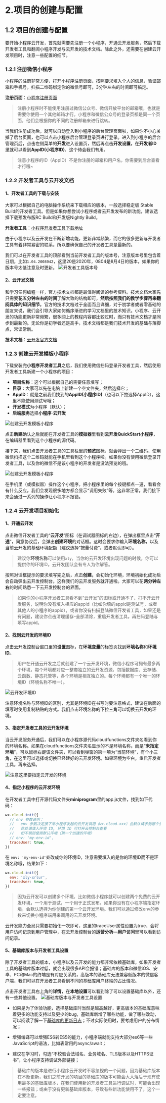 # 2.项目的创建与配置

## 1.2 项目的创建与配置
要开始小程序云开发，首先就需要先注册一个小程序，开通云开发服务，然后下载开发者工具和翻阅小程序开发与云开发的技术文档。除此之外，还需要在创建云开发项目时，注意一些配置的细节。

### 1.2.1 注册微信小程序
小程序的注册非常方便，打开小程序注册页面，按照要求填入个人的信息，验证邮箱和手机号，扫描二维码绑定你的微信号即可，3分钟左右的时间即可搞定。

**注册页面：**[小程序注册页面](https://mp.weixin.qq.com/wxopen/waregister?action=step1)

> 注册小程序时不能使用注册过微信公众号、微信开放平台的邮箱哦，也就是需要你使用一个其他邮箱才行。小程序和微信公众号的登录页都是同一个页面，他们会根据你的不同的注册邮箱来进行跳转。

当我们注册成功后，就可以自动登入到小程序的后台管理页面啦，如果你不小心关掉了后台页面，也可以点击小程序后台管理登录页进行登录。进入到小程序的后台管理页后，点击左侧菜单的**开发**进入设置页，然后再点击**开发设置**，在**开发者ID**里就可以看到**AppID(小程序ID)**，这个待会我们有用。

> 注意小程序的ID（AppID）不是你注册的邮箱和用户名，你需要到后台查看才行哦~

### 1.2.2 开发者工具与云开发文档
#### 1、开发者工具的下载与安装
大家可以根据自己的电脑操作系统来下载相应的版本，一般选择稳定版 Stable Build的开发者工具。但是如果你想尝试小程序或者云开发发布的新功能，建议选择下载预发布版RC Build和开发版Nightly Build。

**开发者工具**：[小程序开发者工具下载地址](https://developers.weixin.qq.com/miniprogram/dev/devtools/download.html)

由于小程序以及云开发在不断新增功能，更新非常频繁，而它的很多更新与开发者工具有着非常紧密的联系，所以要确保自己的开发者工具是最新的。

我们可以在开发者工具的顶部看到当前开发者工具的版本号，注意版本号里包含着日期，比如`1.04.2008042`，这里20是2020年，0804是8月4日的版本，如果你的版本号太低注意及时更新。
![开发者工具版本号](./images/9e271f5024372f0ac9da2d5fde201e8d.png )

#### 2、云开发文档
和学习任何编程一样，官方技术文档都是最值得阅读的参考资料。技术文档大家先只需要**花五分钟左右的时间**了解大致的结构即可，**然后按照我们的教学步骤再来翻阅具体的知识细节**。官方的技术文档过于全面而且详细，对于初学者或者零基础的朋友来说，我们会引导大家如何循序渐进的学习文档里的技术知识。小程序、云开发的功能更新非常频繁，很多网上的教程内容都比较过时，而只有技术文档才是同步到最新的。无论你是初学者还是高手，技术文档都是我们技术开发的基础与落脚点，常读常新。

**技术文档：**[云开发官方文档](https://developers.weixin.qq.com/miniprogram/dev/wxcloud/basis/getting-started.html)

### 1.2.3 创建云开发模板小程序

下载安装完**小程序开发者工具**之后，我们使用微信扫码登录开发者工具，然后使用开发者工具新建一个小程序的项目：

-   **项目名称**：这个可以根据自己的需要任意填写；
-   **目录**：大家可以先在电脑上新建一个空文件夹，然后选择它；
-   **AppID**：就是之前我们找到的**AppID(小程序ID)**（也可以下拉选择AppID），这里不能使用测试号哦；
-   **开发模式**为小程序（默认）；
-   **后端服务**选择**小程序·云开发**

![创建云开发模板小程序](./images/c57b889ab5cb6612a310b739d0e922cd.png )

点击**新建**确认之后就能在开发者工具的**模拟器**里看到**云开发QuickStart小程序**，在编辑器里看到这个小程序的源代码。

接下来，我们点击开发者工具的工具栏里的**预览**图标，就会弹出一个二维码，使用微信扫描这个二维码就能在手机里看到这个小程序啦。如果你没有使用微信登录开发者工具，以及你的微信不是该小程序的开发者是没法预览的哦。

![创建云开发模板小程序](./images/ae3063c8ddcbc42c99550e39ce6204ed.png )

在手机里（或模拟器）操作这个小程序，把小程序里的每个按键都点一遍，看看会有什么反应。我们会发现很多地方都会显示“调用失败”等，这非常正常，我们接下来会通过一系列的操作让小程序不报错。

### 1.2.4 云开发项目初始化
#### 1、开通云开发
点击微信开发者工具的“**云开发**”图标（在调试器图标的右边），在弹出框里点击“**开通**”，同意协议后，会弹出**创建环境**的对话框。这时会要求你输入**环境名称**，以及当前云开发的基础环境配额（建议选择“按量付费”，或者默认即可）。

> 建议你**环境名称**可以使用`xly`，当你的云开发环境出现问题的时候，你可以提供你的环境ID，云开发团队会有专人为你解答。

按照对话框提示的要求填写完之后，点击**创建**，会初始化环境，环境初始化成功后会自动弹出云开发控制台，这样我们的云开发服务就开通啦。大家可以花**两分钟左右**的时间熟悉一下云开发控制台的界面。

> 如果你的小程序开发者工具看不到“云开发”的图标或开通不了、打不开云开发服务，说明你没有填入相应的appid（比如你填的appid是测试号，或者其他人的小程序的appid），或者你没有扫描登陆微信开发者工具，如果还是有问题，建议你点击清理缓存–全部清除，重启开发者工具，再扫码登陆与填写appid。

#### 2、找到云开发的环境ID

点击云开发控制台窗口里的**设置**图标，在**环境变量**的标签页找到**环境名称**和**环境ID**。
>用户在开通云开发之后就创建了一个云开发环境，微信小程序可拥有最多两个环境，每个环境都对应一整套独立的云开发资源，包括数据库、云存储、云函数、静态托管等，各个环境是相互独立的。每个环境都有一个唯一的环境ID（环境名称不唯一）。

![云开发环境ID](./images/02e233396a73ab360272b9ea8c799ab7.png )

注意环境名称与环境ID的区别，尤其是环境ID在书写时要注意格式，建议在后面的填写时使用复制粘贴的方式。我们点击环境名称的下拉三角可以切换云开发的环境。

#### 3、指定开发者工具的云开发环境

当云开发服务开通后，我们可以在小程序源代码cloudfunctions文件夹名看到你的环境名称。如果在cloudfunctions文件夹名显示的不是环境名称，而是“**未指定环境**”，可以鼠标右键该文件夹，可以看到弹窗的第一项为“当前环境”，有个小三角，在这里可以选择或切换已经建好的云开发环境。如果环境为空白，重启开发者工具，再来选择。

![注意这里要指定云开发的环境](./images/1ae9d1e4fdd9fca777a09e31fdd937a5.png )


#### 4、指定小程序的云开发环境
在开发者工具中打开源代码文件夹**miniprogram**里的app.js文件，找到如下代码：

```javascript
wx.cloud.init({
  // env 参数说明：
  //   env 参数决定接下来小程序发起的云开发调用（wx.cloud.xxx）会默认请求到哪个云环境的资源
  //   此处请填入环境 ID, 环境 ID 可打开云控制台查看
  //   如不填则使用默认环境（第一个创建的环境）
  // env: 'my-env-id',
  traceUser: true,
})
```
在 `env: 'my-env-id'`处改成你的环境ID，注意需要填入的是你的环境ID而不是环境名称哦，结果如下：
```javascript
wx.cloud.init({
  env: 'xly-xrlur',
  traceUser: true,
})
```
>因为云开发可以创建多个环境，比如微信小程序就可以创建两个免费的云开发环境，一个用于测试，一个用于正式发布。如果你没有在小程序端指定环境，会默认选择为你创建的第一个云开发环境。我们可以通过修改env的参数来切换小程序端用来调用的云开发环境。

云开发能力全局只需要初始化一次即可，这里的traceUser属性设置为true，会将用户访问记录到用户管理中，在云开发控制台的**运营分析**—**用户访问**里可以看到访问记录。

#### 5、基础库版本与开发者工具设置
除了开发者工具的版本，小程序以及云开发的能力都非常依赖基础库，如果开发者工具的基础库版本过低，就会出现很多API会报错；基础库的版本和微信iOS、安卓、PC和Mac的终端是有对应关系的，高版本的基础库无法兼容低版本的微信客户端，我们可以在开发者工具看到不同的基础库用户终端的占比情况。

点击开发者工具右上角的**详情**，在**本地设置**可以看到除了可以设置基础库以外，还有一些其他设置。
![基础库版本与开发者工具设置](./images/2bc7bd85d49d615c2497f9e911f23f3c.png )

- 如果是为了体验功能，选择基础库时当然是越高越好，更高版本的基础库意味着更多的功能支持以及更少的bug，基础库新增了哪些功能，做了哪些改动，可以阅读了解一下[基础库的更新日志](https://developers.weixin.qq.com/miniprogram/dev/framework/release/v2.html)；不过实际使用时，要考虑用户的分布情况；

- 增强编译可以增强ES6转ES5的能力，小程序端就能支持大部分es6等一些JavaScript的语法，比如表常用的async/await；

- 建议在学习时，勾选“不校验合法域名、业务域名、TLS版本以及HTTPS证书”，让小程序支持调试外部链接；

>基础库的版本是进行小程序云开发时不容忽视的一个问题，因为基础库版本在不断更新，我们之前开发的项目的基础库的版本可能会大大落后于现有使用最多的基础库版本，在我们使用新的开发者工具进行调试时，可能会出现一些报错；或由于没有更新基础库版本，导致有些新功能使用不了，这个一定要注意。